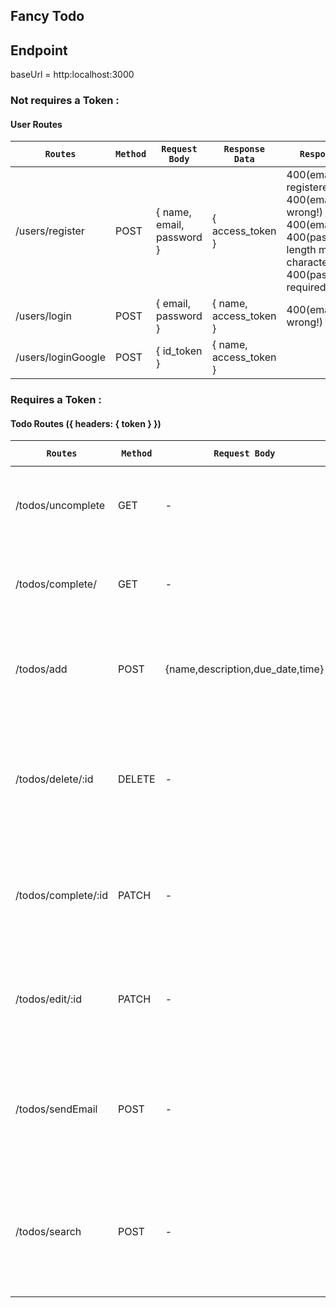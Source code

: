 **Fancy Todo**
----------------------------------------
## Endpoint
baseUrl = http:localhost:3000
### Not requires a Token : 
#### User Routes
| `Routes`| `Method` | `Request Body` | `Response Data`| `Response Error` | `Description` |
|----------------------|--------|-----------------------------|-----------------------------------|--|---------------------------------------------------------------|
| /users/register| POST | { name, email, password } | { access_token } | 400(email has been registered!) <br>400(email format is wrong!)<br> 400(email required!)<br> 400(password length more than 6 characters!)<br> 400(password required!)|Register a new user|
| /users/login | POST | { email, password }| { name, access_token }| 400(email/password wrong!) |Log in|
| /users/loginGoogle | POST | { id_token } | { name, access_token } | |Sign in with Google|
### Requires a Token :
#### Todo Routes ({ headers: { token } })
| `Routes` | `Method` | `Request Body` | `Response Success` | `Response Error` | `Description`|
|-----------------------------------|--------|----------------------------------|------------------|---------------------|------------------------------------------------------------------------------|
| /todos/uncomplete| GET | - | { data }| 401(Invalid Token) <br> 401(you have to login first!) <br> 500 (Internal Server Error) |  get your Uncomplete ToDo list
| /todos/complete/ | GET | - | { data }| 401 (Invalid Token) <br> 401 (you have to login first!) <br> 500 (Internal Server Error) | Get your completed ToDolist|
| /todos/add | POST | {name,description,due_date,time}| ${success message} | 401(Invalid Token) <br> 401(you have to login first!) <br> 400 (Due Date can't be before today)| Create a new Task! |
| /todos/delete/:id | DELETE | -| { deleted }| 401 (Invalid Token)<br> 401 (you have to login first!) <br> 401 (Unauthorized) <br> 404 (Unauthorized) <br> 500 (Internal Server Error) | Delete a a ToDo List |
| /todos/complete/:id| PATCH | - | { completed } | 401 (Invalid Token)<br> 401 (you have to login first!) <br> 404 (Unauthorized) <br> 500 (Internal Server Error) | Complete a ToDo |
| /todos/edit/:id| PATCH | - | { success } | 401 (Invalid Token)<br> 401 (you have to login first!) <br> 404 (Unauthorized) <br> 500 (Internal Server Error) | Edit todo list data |
| /todos/sendEmail| POST | - | ${ success message }| 401 (Invalid Token)<br> 401 (you have to login first!) <br> 500 (Internal Server Error) | Get an email of all Uncompleted tasks, in case you can't access the web, so you have the backup. |
| /todos/search| POST | - | { data }| 401 (Invalid Token)<br> 401 (you have to login first!) <br> 500 (Internal Server Error) | Search ToDo list by name, the results will be a collection of ToDo lists of you and it's name contain input value given. |